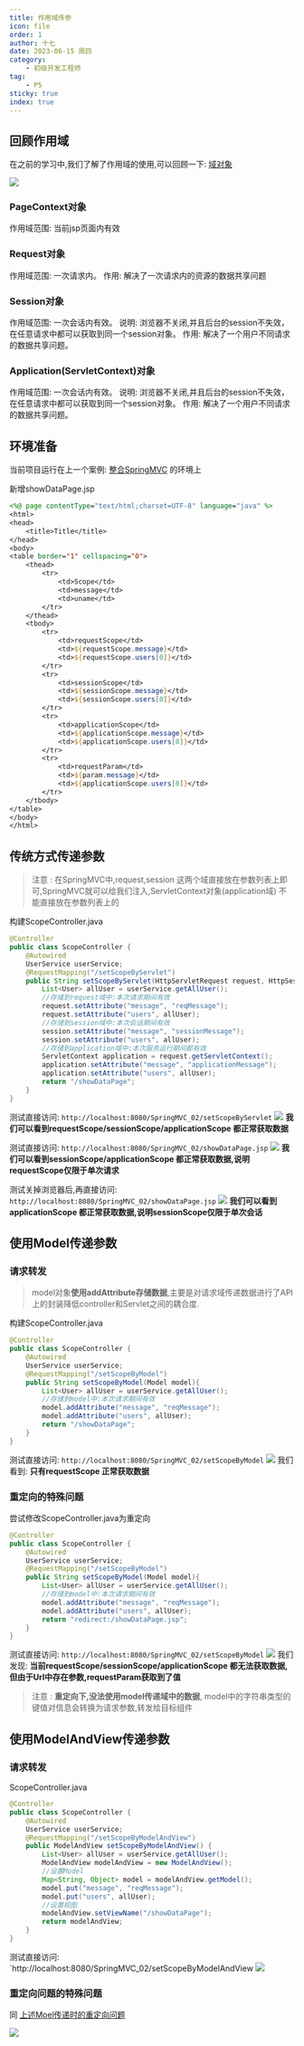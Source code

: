 ```yaml
---
title: 作用域传参
icon: file
order: 1
author: 十七
date: 2023-06-15 周四
category:
	- 初级开发工程师
tag:
	- P5
sticky: true
index: true
---
```



## 回顾作用域

在之前的学习中,我们了解了作用域的使用,可以回顾一下: [域对象](../../../04_JavaEE技术/03_Servlet/10_域对象/域对象.md)

![](./assets/image-20230613164150016.png)

### PageContext对象

作用域范围: 当前jsp页面内有效

### Request对象

作用域范围: 一次请求内。
作用: 解决了一次请求内的资源的数据共享问题

### Session对象

作用域范围: 一次会话内有效。
说明: 浏览器不关闭,并且后台的session不失效，在任意请求中都可以获取到同一个session对象。
作用: 解决了一个用户不同请求的数据共享问题。

### Application(ServletContext)对象

作用域范围: 一次会话内有效。
说明: 浏览器不关闭,并且后台的session不失效，在任意请求中都可以获取到同一个session对象。
作用: 解决了一个用户不同请求的数据共享问题。

## 环境准备

当前项目运行在上一个案例: [整合SpringMVC](../09_整合SpringMVC/整合SpringMVC.md) 的环境上

新增showDataPage.jsp
```JSP
<%@ page contentType="text/html;charset=UTF-8" language="java" %>
<html>
<head>
    <title>Title</title>
</head>
<body>
<table border="1" cellspacing="0">
    <thead>
        <tr>
            <td>Scope</td>
            <td>message</td>
            <td>uname</td>
        </tr>
    </thead>
    <tbody>
        <tr>
            <td>requestScope</td>
            <td>${requestScope.message}</td>
            <td>${requestScope.users[0]}</td>
        </tr>
        <tr>
            <td>sessionScope</td>
            <td>${sessionScope.message}</td>
            <td>${sessionScope.users[0]}</td>
        </tr>
        <tr>
            <td>applicationScope</td>
            <td>${applicationScope.message}</td>
            <td>${applicationScope.users[0]}</td>
        </tr>
        <tr>
            <td>requestParam</td>
            <td>${param.message}</td>
            <td>${applicationScope.users[0]}</td>
        </tr>
    </tbody>
</table>
</body>
</html>
```

## 传统方式传递参数

> 注意 : 在SpringMVC中,request,session 这两个域直接放在参数列表上即可,SpringMVC就可以给我们注入,ServletContext对象(application域) 不能直接放在参数列表上的

构建ScopeController.java
```Java
@Controller
public class ScopeController {
    @Autowired
    UserService userService;
    @RequestMapping("/setScopeByServlet")
    public String setScopeByServlet(HttpServletRequest request, HttpSession session){
        List<User> allUser = userService.getAllUser();
        //存储到request域中:本次请求期间有效
        request.setAttribute("message", "reqMessage");
        request.setAttribute("users", allUser);
        //存储到session域中:本次会话期间有效
        session.setAttribute("message", "sessionMessage");
        session.setAttribute("users", allUser);
        //存储到application域中:本次服务运行期间都有效
        ServletContext application = request.getServletContext();
        application.setAttribute("message", "applicationMessage");
        application.setAttribute("users", allUser);
        return "/showDataPage";
    }
}
```

测试直接访问: `http://localhost:8080/SpringMVC_02/setScopeByServlet`
![](./assets/image-20230613172640687.png)
**我们可以看到requestScope/sessionScope/applicationScope 都正常获取数据**


测试直接访问: `http://localhost:8080/SpringMVC_02/showDataPage.jsp`
![](./assets/image-20230613172703542.png)
**我们可以看到sessionScope/applicationScope 都正常获取数据,说明requestScope仅限于单次请求**

测试关掉浏览器后,再直接访问: `http://localhost:8080/SpringMVC_02/showDataPage.jsp`
![](./assets/image-20230613172730365.png)
**我们可以看到applicationScope 都正常获取数据,说明sessionScope仅限于单次会话**

## 使用Model传递参数

### 请求转发

> model对象**使用addAttribute存储数据**,主要是对请求域传递数据进行了API上的封装降低controller和Servlet之间的耦合度. 

构建ScopeController.java
```Java
@Controller
public class ScopeController {
    @Autowired
    UserService userService;
    @RequestMapping("/setScopeByModel")
    public String setScopeByModel(Model model){
        List<User> allUser = userService.getAllUser();
        //存储到model中:本次请求期间有效
        model.addAttribute("message", "reqMessage");
        model.addAttribute("users", allUser);
        return "/showDataPage";
    }
}
```

测试直接访问: `http://localhost:8080/SpringMVC_02/setScopeByModel`
![](./assets/image-20230613173936216.png)
我们看到: **只有requestScope 正常获取数据**

### 重定向的特殊问题

尝试修改ScopeController.java为重定向
```Java
@Controller
public class ScopeController {
    @Autowired
    UserService userService;
    @RequestMapping("/setScopeByModel")
    public String setScopeByModel(Model model){
        List<User> allUser = userService.getAllUser();
        //存储到model中:本次请求期间有效
        model.addAttribute("message", "reqMessage");
        model.addAttribute("users", allUser);
        return "redirect:/showDataPage.jsp";
    }
}
```

测试直接访问: `http://localhost:8080/SpringMVC_02/setScopeByModel`
![](./assets/image-20230613173730067.png)
我们发现: **当前requestScope/sessionScope/applicationScope 都无法获取数据,但由于Url中存在参数,requestParam获取到了值**

> 注意 : **重定向下,没法使用model传递域中的数据**, model中的字符串类型的键值对信息会转换为请求参数,转发给目标组件

## 使用ModelAndView传递参数

### 请求转发

ScopeController.java
```Java
@Controller
public class ScopeController {
    @Autowired
    UserService userService;
    @RequestMapping("/setScopeByModelAndView")
    public ModelAndView setScopeByModelAndView() {
        List<User> allUser = userService.getAllUser();
        ModelAndView modelAndView = new ModelAndView();
        //设置Model
        Map<String, Object> model = modelAndView.getModel();
        model.put("message", "reqMessage");
        model.put("users", allUser);
        //设置视图
        modelAndView.setViewName("/showDataPage");
        return modelAndView;
    }
}
```

测试直接访问: `http://localhost:8080/SpringMVC_02/setScopeByModelAndView
![](./assets/image-20230613174607528.png)

### 重定向问题的特殊问题

同 [上述Moel传递时的重定向问题](#重定向的特殊问题)

![](./assets/image-20230613174735262.png)